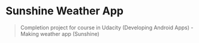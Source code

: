 # Sunshine Weather App
> Completion project for course in Udacity (Developing Android Apps) - Making weather app (Sunshine)
